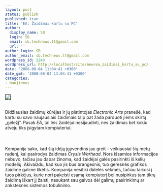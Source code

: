 ```yaml
---
layout: post
status: publish
published: true
title: 'EA: Žaidimai kartu su PC'
author:
  display_name: SB
  login: SB
  email: sb.technews.lt@gmail.com
  url: ''
author_login: SB
author_email: sb.technews.lt@gmail.com
wordpress_id: 2248
wordpress_url: http://localhost/site/new/ea_zaidimai_kartu_su_pc/
date: '2008-08-04 11:04:41 +0300'
date_gmt: '2008-08-04 11:04:41 +0300'
categories:
- Naujienos
---
```

<div class="imgright"><img src="http://img368.imageshack.us/img368/3920/ealogoph7.png" border="1"></div>
<p><br>Didžiausias žaidimų kūrėjas ir jų platintojas <i>Electronic Arts</i> pranešė, kad kartu su savo naujausiais žaidimais taip pat žada parduoti jiems skirtą „geležį“. Pasak <i>EA</i>, tai leis žaidėjui nesijaudinti, nes žaidimas bet kokiu atveju tiks įsigytam kompiuteriui.<br />
<br><br />
<br>Kompanija sako, kad šią idėją įgyvendins jau greit – veikiausiai šių metų rudenį, kai pasirodys žaidimas <i>Crysis Warhead</i>. Nors išsamios informacijos nebuvo, tačiau jau dabar žinoma, kad žaidėjai galės pasirinkti iš kelių modelių. Akivaizdu, kad kuo jis bus brangesnis, tuo geresnės grafikos žaidime galime tikėtis. Kompanija nesitiki didelės sėkmės, tačiau taikosi į tuos pirkėjus, kurie nori pakeisti esamą kompiuterį bei nusipirkus tam tikrą žaidimą iškart jį žaisti, nesukant sau galvos dėl galimų pasirinkimų ar ankstesnės sistemos tobulinimo.<br />
<br><br />
<br><br />
<br></p>
